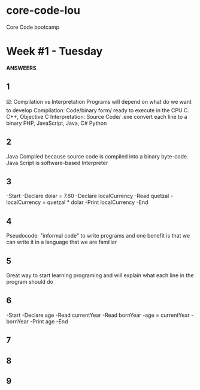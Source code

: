 # core-code-lou
Core Code bootcamp

# Week #1 - Tuesday

**ANSWEERS**

## 1
☑️: Compilation vs Interpretation 
Programs will depend on what do we want to develop
Compilation: Code/binary form/ ready to execute in the CPU  C. C++, Objective C
Interpretation: Source Code/ .exe convert each line to a binary  PHP, JavaScript, Java, C# Python
## 2
Java Compiled because source code is compiled into a binary byte-code.
Java Script is software-based Interpreter
## 3
-Start
-Declare dolar = 7.60
-Declare localCurrency
-Read quetzal
-localCurrency = quetzal * dolar
-Print localCurrency
-End
## 4
Pseudocode: "informal code" to write programs and one benefit is that we can write it in a language that we are familiar
## 5
Great way to start learning programing and will explain what each line in the program should do
## 6
-Start
-Declare age
-Read currentYear
-Read bornYear
-age = currentYear - bornYear
-Print age
-End
## 7

## 8

## 9


